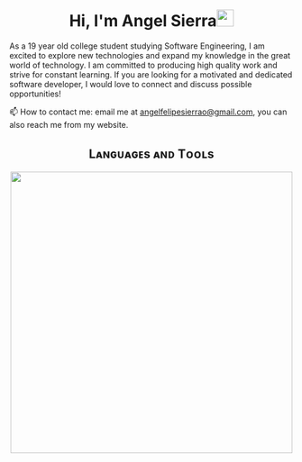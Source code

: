 <h1 align="center">Hi, I'm Angel Sierra<img width="30px" src="https://raw.githubusercontent.com/iampavangandhi/iampavangandhi/master/gifs/Hi.gif"></h1>

As a 19 year old college student studying Software Engineering, I am excited to explore new technologies and expand my knowledge in the great world of technology. I am committed to producing high quality work and strive for constant learning. If you are looking for a motivated and dedicated software developer, I would love to connect and discuss possible opportunities!


📫 How to contact me: email me at angelfelipesierrao@gmail.com, you can also reach me from my website.



<!--Languages and Tools Section-->       
<h2 align="center">Lᴀɴɢᴜᴀɢᴇs ᴀɴᴅ Tᴏᴏʟs</h2> 
<p align="center">
<img width="500px"  src="https://skillicons.dev/icons?i=java,js,html,css,postgres,git,vscode,docker,aws,postman,md,linux&perline=6"  />
</p>
<br />
